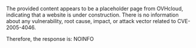 The provided content appears to be a placeholder page from OVHcloud, indicating that a website is under construction. There is no information about any vulnerability, root cause, impact, or attack vector related to CVE-2005-4046.

Therefore, the response is: NOINFO